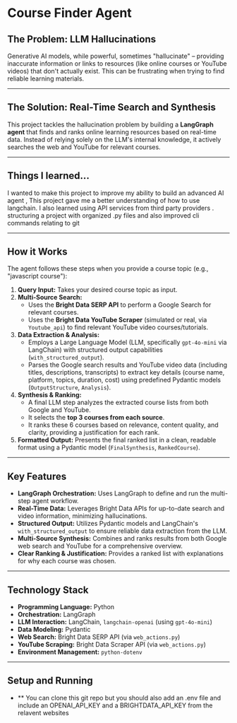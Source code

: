 # Course Finder Agent

## The Problem: LLM Hallucinations

Generative AI models, while powerful, sometimes "hallucinate" – providing inaccurate information or links to resources (like online courses or YouTube videos) that don't actually exist. This can be frustrating when trying to find reliable learning materials.

---

## The Solution: Real-Time Search and Synthesis

This project tackles the hallucination problem by building a **LangGraph agent** that finds and ranks online learning resources based on real-time data. Instead of relying solely on the LLM's internal knowledge, it actively searches the web and YouTube for relevant courses.

---
## Things I learned...

I wanted to make this project to improve my ability to build an advanced AI agent , This project gave me a better understanding of how to use langchain.
I also learned using API services from third party providers . structuring a project with organized .py files and also improved cli commands relating to git
___

## How it Works

The agent follows these steps when you provide a course topic (e.g., "javascript course"):

1.  **Query Input:** Takes your desired course topic as input.
2.  **Multi-Source Search:**
    * Uses the **Bright Data SERP API** to perform a Google Search for relevant courses.
    * Uses the **Bright Data YouTube Scraper** (simulated or real, via `Youtube_api`) to find relevant YouTube video courses/tutorials.
3.  **Data Extraction & Analysis:**
    * Employs a Large Language Model (LLM, specifically `gpt-4o-mini` via LangChain) with structured output capabilities (`with_structured_output`).
    * Parses the Google search results and YouTube video data (including titles, descriptions, transcripts) to extract key details (course name, platform, topics, duration, cost) using predefined Pydantic models (`OutputStructure`, `Analysis`).
4.  **Synthesis & Ranking:**
    * A final LLM step analyzes the extracted course lists from both Google and YouTube.
    * It selects the **top 3 courses from each source**.
    * It ranks these 6 courses based on relevance, content quality, and clarity, providing a justification for each rank.
5.  **Formatted Output:** Presents the final ranked list in a clean, readable format using a Pydantic model (`FinalSynthesis`, `RankedCourse`).

---

## Key Features

* **LangGraph Orchestration:** Uses LangGraph to define and run the multi-step agent workflow.
* **Real-Time Data:** Leverages Bright Data APIs for up-to-date search and video information, minimizing hallucinations.
* **Structured Output:** Utilizes Pydantic models and LangChain's `with_structured_output` to ensure reliable data extraction from the LLM.
* **Multi-Source Synthesis:** Combines and ranks results from both Google web search and YouTube for a comprehensive overview.
* **Clear Ranking & Justification:** Provides a ranked list with explanations for why each course was chosen.

---

## Technology Stack

* **Programming Language:** Python
* **Orchestration:** LangGraph
* **LLM Interaction:** LangChain, `langchain-openai` (using `gpt-4o-mini`)
* **Data Modeling:** Pydantic
* **Web Search:** Bright Data SERP API (via `web_actions.py`)
* **YouTube Scraping:** Bright Data Scraper API (via `web_actions.py`)
* **Environment Management:** `python-dotenv`

---

## Setup and Running

* ** You can clone this git repo but you should also add an .env file and include an OPENAI_API_KEY and a BRIGHTDATA_API_KEY from the relavent websites

